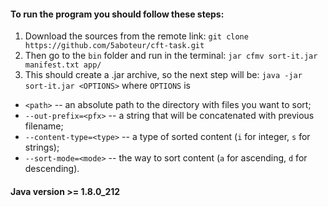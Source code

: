 #### To run the program you should follow these steps:

1. Download the sources from the remote link:
`git clone https://github.com/5aboteur/cft-task.git`
2. Then go to the `bin` folder and run in the terminal:
`jar cfmv sort-it.jar manifest.txt app/`
3. This should create a .jar archive, so the next step will be:
`java -jar sort-it.jar <OPTIONS>` where `OPTIONS` is
* `<path>` -- an absolute path to the directory with files you want to sort; 
* `--out-prefix=<pfx>` -- a string that will be concatenated with previous filename;
* `--content-type=<type>` -- a type of sorted content (`i` for integer, `s` for strings);
* `--sort-mode=<mode>` -- the way to sort content (`a` for ascending, `d` for descending).

#### Java version >= 1.8.0_212
